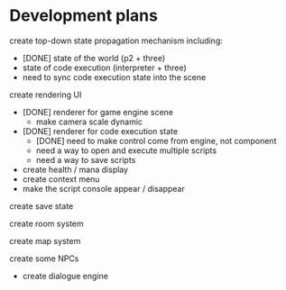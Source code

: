 # Development plans

create top-down state propagation mechanism including:
- [DONE] state of the world (p2 + three)
- state of code execution (interpreter + three)
- need to sync code execution state into the scene

create rendering UI
- [DONE] renderer for game engine scene
  - make camera scale dynamic
- [DONE] renderer for code execution state
  - [DONE] need to make control come from engine, not component
  - need a way to open and execute multiple scripts
  - need a way to save scripts
- create health / mana display
- create context menu
- make the script console appear / disappear

create save state

create room system

create map system

create some NPCs
- create dialogue engine
